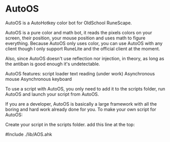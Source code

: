 # AutoOS
AutoOS is a AutoHotkey color bot for OldSchool RuneScape.


AutoOS is a pure color and math bot, it reads the pixels colors on your screen, their position, your mouse position and uses math to figure everything.
Because AutoOS only uses color, you can use AutoOS with any client though I only support RuneLite and the official client at the moment.

Also, since AutoOS doesn't use reflection nor injection, in theory, as long as the antiban is good enough it's undetectable.


AutoOS features:
script loader
text reading (under work)
Asynchronous mouse
Asynchronous keyboard


To use a script with AutoOS, you only need to add it to the scripts folder,
run AutoOS and launch your script from AutoOS.



If you are a developer, AutoOS is basically a large framework with all the boring and hard work already done for you.
To make your own script for AutoOS:

Create your script in the scripts folder.
add this line at the top:

#Include ./lib/AOS.ahk

